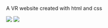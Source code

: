 <p>A VR website created with html and css</p>
<img src="https://user-images.githubusercontent.com/109925130/208312232-a9bc9237-5ec5-47fb-bd83-bd560b23093f.png">
<img src="https://user-images.githubusercontent.com/109925130/208312228-68d6606d-c29e-4de3-9175-e47562bd3650.png">


